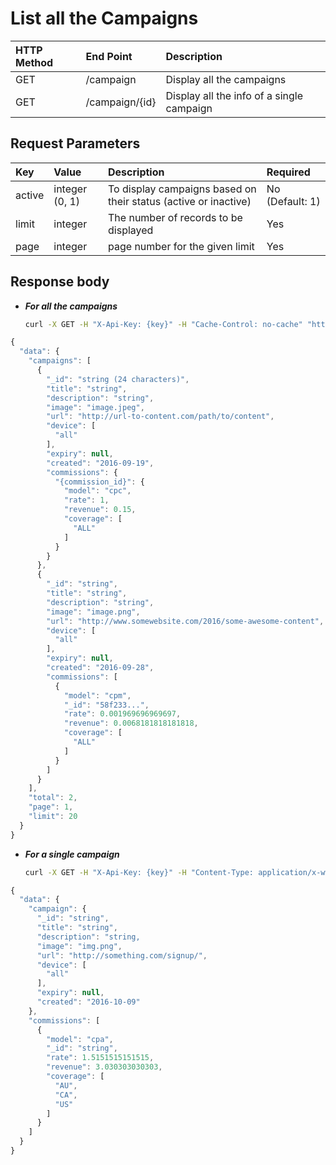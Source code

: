 # List all the Campaigns

| HTTP Method | End Point | Description |
| :--- | :--- | :--- |
| GET | /campaign | Display all the campaigns |
| GET | /campaign/{id} | Display all the info of a single campaign |

## Request Parameters

| Key | Value | Description | Required |
| :--- | :--- | :--- | :--- |
| active | integer \(0, 1\) | To display campaigns based on their status \(active or inactive\) | No \(Default: 1\) |
| limit | integer | The number of records to be displayed | Yes |
| page | integer | page number for the given limit | Yes |

## Response body

* _**For all the campaigns**_

  ```bash
  curl -X GET -H "X-Api-Key: {key}" -H "Cache-Control: no-cache" "http://api.vnative.com/campaign?active=1"
  ```

```javascript
{
  "data": {
    "campaigns": [
      {
        "_id": "string (24 characters)",
        "title": "string",
        "description": "string",
        "image": "image.jpeg",
        "url": "http://url-to-content.com/path/to/content",
        "device": [
          "all"
        ],
        "expiry": null,
        "created": "2016-09-19",
        "commissions": {
          "{commission_id}": {
            "model": "cpc",
            "rate": 1,
            "revenue": 0.15,
            "coverage": [
              "ALL"
            ]
          }
        }
      },
      {
        "_id": "string",
        "title": "string",
        "description": "string",
        "image": "image.png",
        "url": "http://www.somewebsite.com/2016/some-awesome-content",
        "device": [
          "all"
        ],
        "expiry": null,
        "created": "2016-09-28",
        "commissions": [
          {
            "model": "cpm",
            "_id": "58f233...",
            "rate": 0.001969696969697,
            "revenue": 0.0068181818181818,
            "coverage": [
              "ALL"
            ]
          }
        ]
      }
    ],
    "total": 2,
    "page": 1,
    "limit": 20
  }
}
```

* _**For a single campaign**_

  ```bash
  curl -X GET -H "X-Api-Key: {key}" -H "Content-Type: application/x-www-form-urlencoded" -H "Cache-Control: no-cache" "http://api.vnative.com/campaign/{id}"
  ```

```javascript
{
  "data": {
    "campaign": {
      "_id": "string",
      "title": "string",
      "description": "string,
      "image": "img.png",
      "url": "http://something.com/signup/",
      "device": [
        "all"
      ],
      "expiry": null,
      "created": "2016-10-09"
    },
    "commissions": [
      {
        "model": "cpa",
        "_id": "string",
        "rate": 1.5151515151515,
        "revenue": 3.030303030303,
        "coverage": [
          "AU",
          "CA",
          "US"
        ]
      }
    ]
  }
}
```

